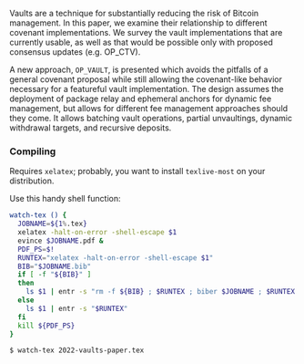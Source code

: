 Vaults are a technique for substantially reducing the risk of Bitcoin management. In
this paper, we examine their relationship to different covenant implementations. We
survey the vault implementations that are currently usable, as well as that would be
possible only with proposed consensus updates (e.g. OP_CTV). 

A new approach, `OP_VAULT`, is presented which avoids the pitfalls of a general
covenant proposal while still allowing the covenant-like behavior necessary for a
featureful vault implementation. The design assumes the deployment of package relay
and ephemeral anchors for dynamic fee management, but allows for different fee
management approaches should they come. It allows batching vault operations, partial
unvaultings, dynamic withdrawal targets, and recursive deposits.

### Compiling

Requires `xelatex`; probably, you want to install `texlive-most` on your distribution.

Use this handy shell function:

```sh
watch-tex () {
  JOBNAME=${1%.tex}
  xelatex -halt-on-error -shell-escape $1
  evince $JOBNAME.pdf &
  PDF_PS=$!
  RUNTEX="xelatex -halt-on-error -shell-escape $1"
  BIB="$JOBNAME.bib"
  if [ -f "${BIB}" ]
  then
    ls $1 | entr -s "rm -f ${BIB} ; $RUNTEX ; biber $JOBNAME ; $RUNTEX ; $RUNTEX"
  else
    ls $1 | entr -s "$RUNTEX"
  fi
  kill ${PDF_PS}
}

$ watch-tex 2022-vaults-paper.tex
```
